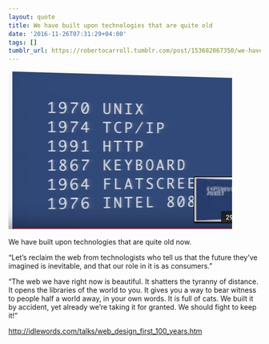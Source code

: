 ```yaml
---
layout: quote
title: We have built upon technologies that are quite old
date: '2016-11-26T07:31:29+04:00'
tags: []
tumblr_url: https://robertocarroll.tumblr.com/post/153682067350/we-have-built-upon-technologies-that-are-quite-old
---
```

<img src="/images/quotes/tumblr_oh91ghLUJ91u0ytjpo1_500.png"/><br/><p>We have built upon technologies that are quite old now.</p>

<p>&ldquo;Let&rsquo;s reclaim the web from technologists who tell us that the future they&rsquo;ve imagined is inevitable, and that our role in it is as consumers.&rdquo;</p>

<p>&ldquo;The web we have right now is beautiful. It shatters the tyranny of distance. It opens the libraries of the world to you. It gives you a way to bear witness to people half a world away, in your own words. It is full of cats. We built it by accident, yet already we&rsquo;re taking it for granted. We should fight to keep it!&rdquo;</p>

<p><a href="http://idlewords.com/talks/web_design_first_100_years.htm">http://idlewords.com/talks/web_design_first_100_years.htm</a></p>
